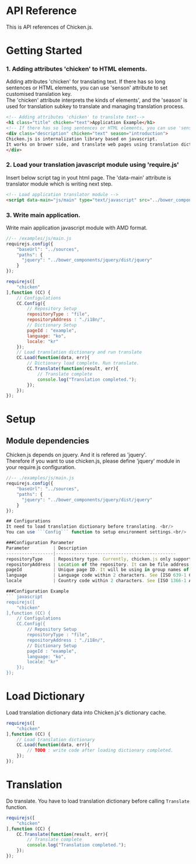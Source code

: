 # API Reference
This is API references of Chicken.js.

# Getting Started

### 1. Adding attributes 'chicken' to HTML elements.
Adding attributes 'chicken' for translating text. If there has so long sentences or HTML elements, you can use 'senson' attribute to set customised translation key.<br/>
The 'chicken' attribute interprets the kinds of elements', and the 'season' is used for translation subkey to translate and managing translation process.
``` html
<!-- Adding attributes 'chicken' to translste text-->
<h1 class="title" chicken="text">Application Example</h1>
<!-- If there has so long sentences or HTML elements, you can use 'senson' attribute -->
<div class="description" chicken="text" season="introduction">
Chicken.js is internalization library based on javascript. 
It works on brower side, and translate web pages using translation dictionary.
</div>
```

### 2. Load your translation javascript module using 'require.js'
Insert below script tag in yout html page. The 'data-main' attribute is translator module which is writing next step.
``` html
<!-- Load application translator module -->
<script data-main="js/main" type="text/javascript" src="../bower_components/requirejs/require.js"></script>
```

### 3. Write main application.
Write main application javascript module with AMD format.
``` javascript
//-- /examples/js/main.js
requirejs.config({
    "baseUrl": "../sources",
    "paths": {
      "jquery": "../bower_components/jquery/dist/jquery"
    }
});

requirejs([
	"chicken"
],function (CC) {
    // Configulations
    CC.Config({
        // Repository Setup
        repositoryType : "file",
        repositoryAddress : "./i18n/",
        // Dictionary Setup
        pageId : "example",
        language: "ko",
        locale: "kr"
    });
    // Load translation dictionary and run translate
    CC.Load(function(data, err){
        // Dictionary load complete. Run translate.
        CC.Translate(function(result, err){
            // Translate complete
            console.log("Translation completed.");
        });
    });    
});
```

# Setup

## Module dependencies
Chicken.js depends on jquery. And it is refered as 'jquery'. <br/>
Therefore if you want to use chicken.js, please define 'jquery' module in your require.js configuration.
``` javascript
//-- ./examples/js/main.js
requirejs.config({
    "baseUrl": "../sources",
    "paths": {
      "jquery": "../bower_components/jquery/dist/jquery"
    }
});

## Configurations
It need to load translation dictionary before translating. <br/>
You can use ```Config``` function to setup environment settings.<br/>

###Configuration Parameter
Parameter         | Description
------------------|----------------------------------------------
repositoryType    | Repository type. Currently, chicken.js only supports local file dictionary. 
repositoryAddress | Location of the repository. It can be file address, web URL or any accessable locatio using web browsers.
pageId            | Unique page ID. It will be using in group names of tranalations in the page.
language          | Language code within 2 characters. See [ISO 639-1 Code](https://www.loc.gov/standards/iso639-2/php/code_list.php) 
locale            | Country code within 2 characters. See [ISO 1366-1 Alpha-2](https://www.iso.org/obp/ui/#search/code/) 

###Configuration Example
``` javascript
requirejs([
	"chicken"
],function (CC) {
    // Configulations
    CC.Config({
        // Repository Setup
        repositoryType : "file",
        repositoryAddress : "./i18n/",
        // Dictionary Setup
        pageId : "example",
        language: "ko",
        locale: "kr"
    });
});
```

# Load Dictionary
Load translation dictionary data into Chicken.js's dictionary cache.
``` javascript
requirejs([
	"chicken"
],function (CC) {
    // Load translation dictionary 
    CC.Load(function(data, err){
        // TODO : write code after loading dictionary completed.
    });    
});
```

# Translation
Do translate. You have to load translation dictionary before calling ```Translate``` function.
``` javascript
requirejs([
	"chicken"
],function (CC) {
    CC.Translate(function(result, err){
	    // Translate complete
	    console.log("Translation completed.");
	});   
});
```